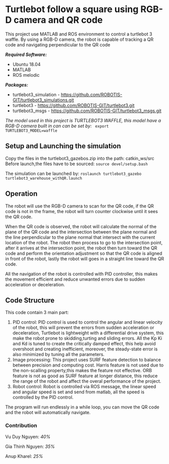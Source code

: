 # Turtlebot follow a square using RGB-D camera and QR code

This project use MATLAB and ROS environment to control a turtlebot 3 waffle. By using a RGB-D camera, the robot is capable of tracking a QR code and navigating perpendicular to the QR code  

<b> <i>Required Software: </i></b>
- Ubuntu 18.04
- MATLAB
- ROS melodic

<b> <i>Packages: </i></b>
  - turtlebot3_simulation -  https://github.com/ROBOTIS-GIT/turtlebot3_simulations.git
  - turtlebot3 - https://github.com/ROBOTIS-GIT/turtlebot3.git 
  - turtlebot3_msgs - https://github.com/ROBOTIS-GIT/turtlebot3_msgs.git 

<i>The model used in this project is TURTLEBOT3 WAFFLE, this model have a RGB-D camera built in can can be set by: </i>
<code> export TURTLEBOT3_MODEL=waffle </code>

<h2><b>Setup and Launching the simulation</b></h2>
Copy the files in the turtlebot3_gazebos.zip into the path: catkin_ws/src
Before launch,the files have to be sourced:
<code>source devel/setup.bash</code>

The simulation can be launched by:
<code>roslaunch turtlebot3_gazebo turtlebot3_warehouse_withQR.launch</code>
<h2><b> Operation </b></h2> 
The robot will use the RGB-D camera to scan for the QR code, if the QR code is not in the frame, the robot will turn counter clockwise until it sees the QR code.

When the QR code is observed, the robot will calculate the normal of the plane of the QR code and the intersection between the plane normal and the line perpendicular to the plane normal that intersect with the current location of the robot.
The robot then process to go to the intersection point, after it arrives at the intersection point, the robot then turn toward the QR code and perform the orientation adjustment so that the QR code is aligned in front of the robot, lastly the robot will goes in a straight line toward the QR code.

All the navigation of the robot is controlled with PID controller, this makes the movement efficient and reduce unwanted errors due to sudden acceleration or deceleration.

## Code Structure
This code contain 3 main part:
1. PID control: PID control is used to control the angular and linear velocity of the robot, this will prevent the errors from sudden acceleration or deceleration, Turtlebot is lightweight with a differential drive system, this make the robot prone to skidding,turting and sliding errors. All the Kp Ki and Kd is tuned to create the critically damped effect, this help avoid overshoot and creating inefficient, moreover, the steady-state error is also minimized by tuning all the parameters.
2. Image processing: This project uses SURF feature detection to balance between precision and computing cost. Harris feature is not used due to the non-scalling property,this makes the feature not effective. ORB feature is not as good as SURF feature at longer distance, this reduce the range of the robot and affect the overal performance of the project. 
3. Robot control: Robot is controlled via ROS message, the linear speed and angular speed is set and send from matlab, all the speed is controlled by the PID control.

The program will run endlessly in a while loop, you can move the QR code and the robot will automatically navigate.
### Contribution
Vu Duy Nguyen: *40%*

Gia Thinh Nguyen: *35%*

Anup Kharel: *25%*
